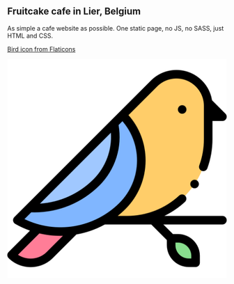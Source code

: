 ## Fruitcake cafe in Lier, Belgium

As simple a cafe website as possible. One static page, no JS, no SASS, just HTML and CSS.

[Bird icon from Flaticons](https://www.flaticon.com/free-icon/bird_3069186)

![bird](./images/bird.png)

